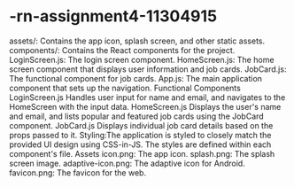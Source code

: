 # -rn-assignment4-11304915
assets/: Contains the app icon, splash screen, and other static assets.
components/: Contains the React components for the project.
LoginScreen.js: The login screen component.
HomeScreen.js: The home screen component that displays user information and job cards.
JobCard.js: The functional component for job cards.
App.js: The main application component that sets up the navigation.
Functional Components
LoginScreen.js
Handles user input for name and email, and navigates to the HomeScreen with the input data.
HomeScreen.js
Displays the user's name and email, and lists popular and featured job cards using the JobCard component.
JobCard.js
Displays individual job card details based on the props passed to it.
Styling:The application is styled to closely match the provided UI design using CSS-in-JS. The styles are defined within each component's file.
Assets
icon.png: The app icon.
splash.png: The splash screen image.
adaptive-icon.png: The adaptive icon for Android.
favicon.png: The favicon for the web.
